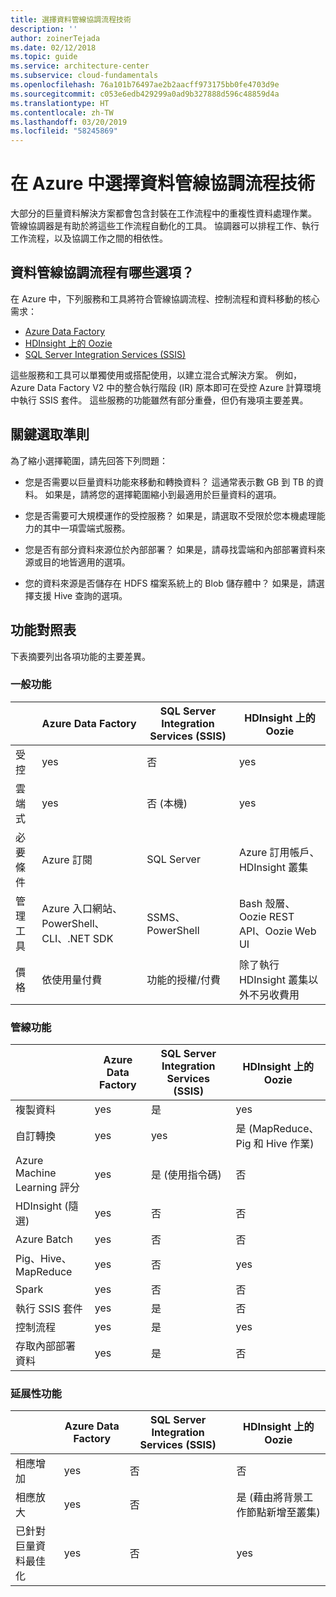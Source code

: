 ```yaml
---
title: 選擇資料管線協調流程技術
description: ''
author: zoinerTejada
ms.date: 02/12/2018
ms.topic: guide
ms.service: architecture-center
ms.subservice: cloud-fundamentals
ms.openlocfilehash: 76a101b76497ae2b2aacff973175bb0fe4703d9e
ms.sourcegitcommit: c053e6edb429299a0ad9b327888d596c48859d4a
ms.translationtype: HT
ms.contentlocale: zh-TW
ms.lasthandoff: 03/20/2019
ms.locfileid: "58245869"
---
```

# <a name="choosing-a-data-pipeline-orchestration-technology-in-azure"></a>在 Azure 中選擇資料管線協調流程技術

大部分的巨量資料解決方案都會包含封裝在工作流程中的重複性資料處理作業。 管線協調器是有助於將這些工作流程自動化的工具。 協調器可以排程工作、執行工作流程，以及協調工作之間的相依性。

## <a name="what-are-your-options-for-data-pipeline-orchestration"></a>資料管線協調流程有哪些選項？

在 Azure 中，下列服務和工具將符合管線協調流程、控制流程和資料移動的核心需求：

- [Azure Data Factory](/azure/data-factory/)
- [HDInsight 上的 Oozie](/azure/hdinsight/hdinsight-use-oozie-linux-mac)
- [SQL Server Integration Services (SSIS)](/sql/integration-services/sql-server-integration-services)

這些服務和工具可以單獨使用或搭配使用，以建立混合式解決方案。 例如，Azure Data Factory V2 中的整合執行階段 (IR) 原本即可在受控 Azure 計算環境中執行 SSIS 套件。 這些服務的功能雖然有部分重疊，但仍有幾項主要差異。

## <a name="key-selection-criteria"></a>關鍵選取準則

為了縮小選擇範圍，請先回答下列問題：

- 您是否需要以巨量資料功能來移動和轉換資料？ 這通常表示數 GB 到 TB 的資料。 如果是，請將您的選擇範圍縮小到最適用於巨量資料的選項。

- 您是否需要可大規模運作的受控服務？ 如果是，請選取不受限於您本機處理能力的其中一項雲端式服務。

- 您是否有部分資料來源位於內部部署？ 如果是，請尋找雲端和內部部署資料來源或目的地皆適用的選項。

- 您的資料來源是否儲存在 HDFS 檔案系統上的 Blob 儲存體中？ 如果是，請選擇支援 Hive 查詢的選項。

## <a name="capability-matrix"></a>功能對照表

下表摘要列出各項功能的主要差異。

### <a name="general-capabilities"></a>一般功能

| | Azure Data Factory | SQL Server Integration Services (SSIS) | HDInsight 上的 Oozie
| --- | --- | --- | --- |
| 受控 | yes | 否 | yes |
| 雲端式 | yes | 否 (本機) | yes |
| 必要條件 | Azure 訂閱 | SQL Server  | Azure 訂用帳戶、HDInsight 叢集 |
| 管理工具 | Azure 入口網站、PowerShell、CLI、.NET SDK | SSMS、PowerShell | Bash 殼層、Oozie REST API、Oozie Web UI |
| 價格 | 依使用量付費 | 功能的授權/付費 | 除了執行 HDInsight 叢集以外不另收費用 |

### <a name="pipeline-capabilities"></a>管線功能

| | Azure Data Factory | SQL Server Integration Services (SSIS) | HDInsight 上的 Oozie
| --- | --- | --- | --- |
| 複製資料 | yes | 是 | yes |
| 自訂轉換 | yes | yes | 是 (MapReduce、Pig 和 Hive 作業) |
| Azure Machine Learning 評分 | yes | 是 (使用指令碼) | 否 |
| HDInsight (隨選) | yes | 否 | 否 |
| Azure Batch | yes | 否 | 否 |
| Pig、Hive、MapReduce | yes | 否 | yes |
| Spark | yes | 否 | 否 |
| 執行 SSIS 套件 | yes | 是 | 否 |
| 控制流程 | yes | 是 | yes |
| 存取內部部署資料 | yes | 是 | 否 |

### <a name="scalability-capabilities"></a>延展性功能

| | Azure Data Factory | SQL Server Integration Services (SSIS) | HDInsight 上的 Oozie
| --- | --- | --- | --- |
| 相應增加 | yes | 否 | 否 |
| 相應放大 | yes | 否 | 是 (藉由將背景工作節點新增至叢集) |
| 已針對巨量資料最佳化 | yes | 否 | yes |

